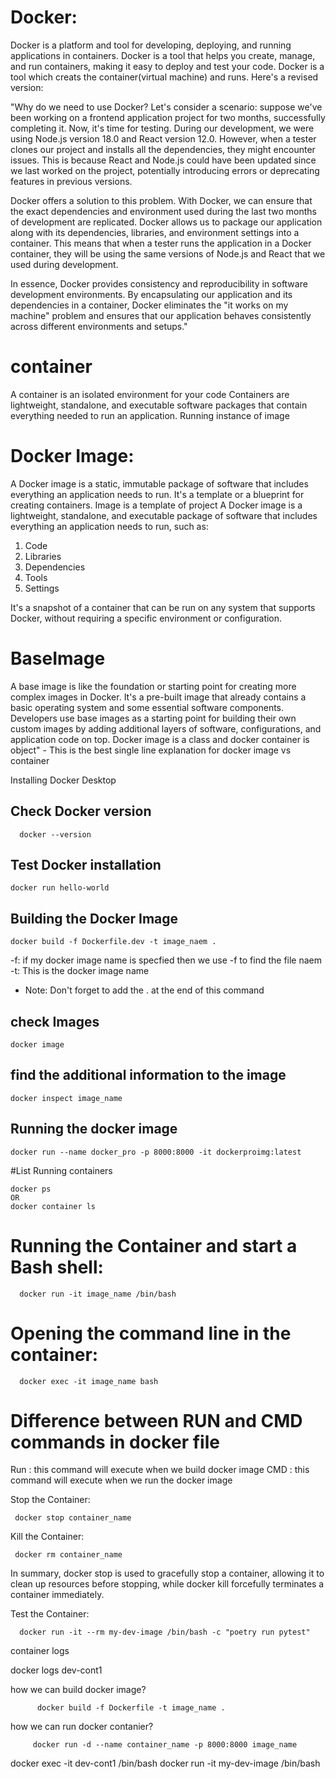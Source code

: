 
# Docker:
Docker is a platform and tool for developing, deploying, and running applications in containers.
Docker is a  tool that helps you create, manage, and run containers, making it easy to deploy and test your code.
Docker is a tool which creats the container(virtual machine) and runs.
Here's a revised version:

"Why do we need to use Docker? Let's consider a scenario: suppose we've been working on a frontend application project for two months, successfully completing it. Now, it's time for testing. During our development, we were using Node.js version 18.0 and React version 12.0. However, when a tester clones our project and installs all the dependencies, they might encounter issues. This is because React and Node.js could have been updated since we last worked on the project, potentially introducing errors or deprecating features in previous versions.

Docker offers a solution to this problem. With Docker, we can ensure that the exact dependencies and environment used during the last two months of development are replicated. Docker allows us to package our application along with its dependencies, libraries, and environment settings into a container. This means that when a tester runs the application in a Docker container, they will be using the same versions of Node.js and React that we used during development.

In essence, Docker provides consistency and reproducibility in software development environments. By encapsulating our application and its dependencies in a container, Docker eliminates the "it works on my machine" problem and ensures that our application behaves consistently across different environments and setups."

# container
A container is an isolated environment for your code
Containers are lightweight, standalone, and executable software packages that contain everything needed to run an application.
Running instance of image
#  Docker Image:
A Docker image is a static, immutable package of software that includes everything an application needs to run. It's a template or a blueprint for creating containers.
Image is a template of project
A Docker image is a lightweight, standalone, and executable package of software that includes everything an application needs to run, such as:

1. Code
2. Libraries
3. Dependencies
4. Tools
5. Settings

It's a snapshot of a container that can be run on any system that supports Docker, without requiring a specific environment or configuration.

# BaseImage
A base image is like the foundation or starting point for creating more complex images in Docker. It's a pre-built image that already contains a basic operating system and some essential software components. Developers use base images as a starting point for building their own custom images by adding additional layers of software, configurations, and application code on top.
Docker image is a class and docker container is object" - This is the best single line explanation for docker image vs container

Installing Docker Desktop 

## Check Docker version
  
      docker --version

## Test Docker installation

    docker run hello-world
## Building the Docker Image
  
    docker build -f Dockerfile.dev -t image_naem .
-f: if my docker image name is specfied then we use -f to find the file naem
-t: This is the docker image name 
* Note: Don't forget to add the . at the end of this command

## check Images

    docker image


## find the additional information to the image

    docker inspect image_name

## Running the docker image

    docker run --name docker_pro -p 8000:8000 -it dockerproimg:latest

#List Running containers
  

    docker ps
    OR
    docker container ls

 # Running the Container and start a Bash shell:

      docker run -it image_name /bin/bash
# Opening the command line in the container:

      docker exec -it image_name bash    

# Difference between RUN and CMD commands in docker file
Run : this command will execute when we build docker image
CMD : this command will execute when we run the docker image




Stop the Container:

     docker stop container_name

Kill the Container:

     docker rm container_name
In summary, docker stop is used to gracefully stop a container, allowing it to clean up resources before stopping, while docker kill forcefully terminates a container immediately.

Test the Container:

      docker run -it --rm my-dev-image /bin/bash -c "poetry run pytest"

container logs

docker logs dev-cont1


how we can build docker image?


          docker build -f Dockerfile -t image_name . 
how we can run docker contanier?
   
         docker run -d --name container_name -p 8000:8000 image_name

docker exec -it dev-cont1 /bin/bash
docker run -it my-dev-image /bin/bash
